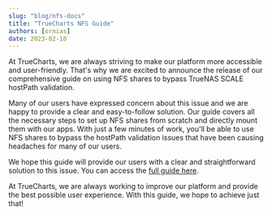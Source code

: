 ```yaml
---
slug: "blog/nfs-docs"
title: "TrueCharts NFS Guide"
authors: [ornias]
date: 2023-02-10
---
```


At TrueCharts, we are always striving to make our platform more accessible and user-friendly. That's why we are excited to announce the release of our comprehensive guide on using NFS shares to bypass TrueNAS SCALE hostPath validation.

Many of our users have expressed concern about this issue and we are happy to provide a clear and easy-to-follow solution. Our guide covers all the necessary steps to set up NFS shares from scratch and directly mount them with our apps. With just a few minutes of work, you'll be able to use NFS shares to bypass the hostPath validation issues that have been causing headaches for many of our users.

We hope this guide will provide our users with a clear and straightforward solution to this issue. You can access the [full guide here](/platforms/scale/guides/nfs-share).

At TrueCharts, we are always working to improve our platform and provide the best possible user experience. With this guide, we hope to achieve just that!
